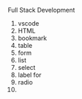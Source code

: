 Full Stack Development
1. vscode
2. HTML
3. bookmark
4. table
5. form
6. list
7. select
8. label for
9. radio
10. 
